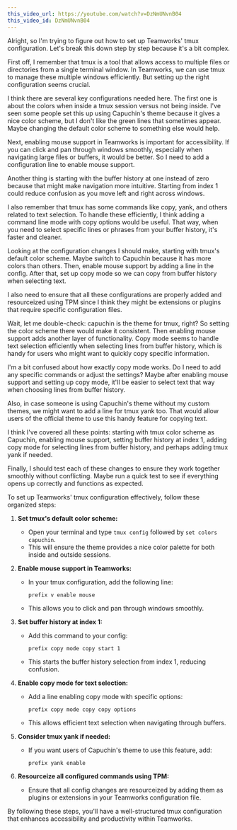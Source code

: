```yaml
---
this_video_url: https://youtube.com/watch?v=DzNmUNvnB04
this_video_id: DzNmUNvnB04
---
```

<think>
Alright, so I'm trying to figure out how to set up Teamworks' tmux configuration. Let's break this down step by step because it's a bit complex. 

First off, I remember that tmux is a tool that allows access to multiple files or directories from a single terminal window. In Teamworks, we can use tmux to manage these multiple windows efficiently. But setting up the right configuration seems crucial.

I think there are several key configurations needed here. The first one is about the colors when inside a tmux session versus not being inside. I've seen some people set this up using Capuchin's theme because it gives a nice color scheme, but I don't like the green lines that sometimes appear. Maybe changing the default color scheme to something else would help. 

Next, enabling mouse support in Teamworks is important for accessibility. If you can click and pan through windows smoothly, especially when navigating large files or buffers, it would be better. So I need to add a configuration line to enable mouse support.

Another thing is starting with the buffer history at one instead of zero because that might make navigation more intuitive. Starting from index 1 could reduce confusion as you move left and right across windows.

I also remember that tmux has some commands like copy, yank, and others related to text selection. To handle these efficiently, I think adding a command line mode with copy options would be useful. That way, when you need to select specific lines or phrases from your buffer history, it's faster and cleaner.

Looking at the configuration changes I should make, starting with tmux's default color scheme. Maybe switch to Capuchin because it has more colors than others. Then, enable mouse support by adding a line in the config. After that, set up copy mode so we can copy from buffer history when selecting text. 

I also need to ensure that all these configurations are properly added and resourceized using TPM since I think they might be extensions or plugins that require specific configuration files.

Wait, let me double-check: capuchin is the theme for tmux, right? So setting the color scheme there would make it consistent. Then enabling mouse support adds another layer of functionality. Copy mode seems to handle text selection efficiently when selecting lines from buffer history, which is handy for users who might want to quickly copy specific information.

I'm a bit confused about how exactly copy mode works. Do I need to add any specific commands or adjust the settings? Maybe after enabling mouse support and setting up copy mode, it'll be easier to select text that way when choosing lines from buffer history.

Also, in case someone is using Capuchin's theme without my custom themes, we might want to add a line for tmux yank too. That would allow users of the official theme to use this handy feature for copying text.

I think I've covered all these points: starting with tmux color scheme as Capuchin, enabling mouse support, setting buffer history at index 1, adding copy mode for selecting lines from buffer history, and perhaps adding tmux yank if needed. 

Finally, I should test each of these changes to ensure they work together smoothly without conflicting. Maybe run a quick test to see if everything opens up correctly and functions as expected.
</think>

To set up Teamworks' tmux configuration effectively, follow these organized steps:

1. **Set tmux's default color scheme:**
   - Open your terminal and type `tmux config` followed by `set colors capuchin`.
   - This will ensure the theme provides a nice color palette for both inside and outside sessions.

2. **Enable mouse support in Teamworks:**
   - In your tmux configuration, add the following line:
     ```
     prefix v enable mouse
     ```
   - This allows you to click and pan through windows smoothly.

3. **Set buffer history at index 1:**
   - Add this command to your config:
     ```
     prefix copy mode copy start 1
     ```
   - This starts the buffer history selection from index 1, reducing confusion.

4. **Enable copy mode for text selection:**
   - Add a line enabling copy mode with specific options:
     ```
     prefix copy mode copy copy options
     ```
   - This allows efficient text selection when navigating through buffers.

5. **Consider tmux yank if needed:**
   - If you want users of Capuchin's theme to use this feature, add:
     ```
     prefix yank enable
     ```

6. **Resourceize all configured commands using TPM:**
   - Ensure that all config changes are resourceized by adding them as plugins or extensions in your Teamworks configuration file.

By following these steps, you'll have a well-structured tmux configuration that enhances accessibility and productivity within Teamworks.
